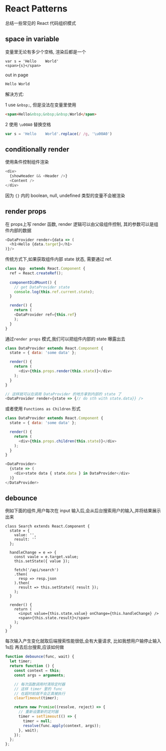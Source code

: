 # React Patterns
总结一些常见的 React 代码组织模式

## space in variable
变量里无论有多少个空格, 渲染后都是一个
```
var s = 'Hello    World'
<span>{s}</span>
```
out in page
```html
Hello World
```
解决方式:

1 use `&nbsp;`, 但是没法在变量里使用
```html
<span>Hello&nbsp;&nbsp;&nbsp;World</span>
```
2  使用 `\u00A0` 替换空格
```js
var s = 'Hello    World'.replace(/ /g, '\u00A0')
```

## conditionally render
使用条件控制组件渲染
```js
<div>
  {showHeader && <Header />}
  <Content />
</div>
```
因为 `{}` 内的 boolean, null, undefined 类型的变量不会被渲染

## render props
在 props上写 render 函数, render 逻辑可以由父级组件控制, 其的参数可以是组件内部的数据
```js
<DataProvider render={data => (
  <h1>Hello {data.target}</h1>
)}/>
```

传统方式下,如果获取组件内部 state 状态, 需要通过 ref.
```js
class App  extends React.Component {
  ref = React.createRef();
  
  componentDidMount() {
    // get DataProvider state 
    console.log(this.ref.current.state);
  }

  render() {
    return (
    <DataProvider ref={this.ref}
    );
  }
}
```

通过`render props` 模式,我们可以把组件内部的 state 曝露出去
```js
class DataProvider extends React.Component {
  state = { data: 'some data' };

  render() {
    return (
      <div>{this.props.render(this.state)}</div>
    );
  }
}

// 这样就可以在调用 DataProvider 的地方拿到内部的 state 了
<DataProvider render={state => {// do sth with state.data}} />
```

或者使用 `Functions as Children` 形式
```js
class DataProvider extends React.Component {
  state = { data: 'some data' };

  render() {
    return (
      <div>{this.props.children(this.state)}</div>
    );
  }
}

<DataProvider>
  {state => (
    <div>state data { state.data } in DataProvider</div>
  )}
</DataProvider>
```

## debounce
例如下面的组件,用户每次在 input 输入后,会从后台搜索用户的输入,并将结果展示出来
```
class Search extends React.Component {
  state = { 
    value: '',
    result: ''
  };
  
  handleChange = e => {
    const vaule = e.target.value;
    this.setState({ value });
    
    fetch('/api/search')
    .then(
      resp => resp.json
    ).then(
      result => this.setState({ result });
    );
  }
  
  render() {
    return (
      <input value={this.state.value} onChange={this.handleChange} />
      <span>{this.state.result}</span>
    );
  }
}
```
每次输入产生变化就取后端搜索性能很低,会有大量请求, 比如我想用户输停止输入 1s后 再去后台搜索,应该如何做

```js
function debounce(func, wait) {
  let timer;
  return function () {
    const context = this;
    const args = arguments;

    // 每次函数调用时清除定时器
    // 这样 timer 里的 func
    // 在超时前就不会正真被执行
    clearTimeout(timer);

    return new Promise((resolve, reject) => {
      // 重新设置新的定时器
      timer = setTimeout(() => {
        timer = null;
        resolve(func.apply(context, args));
      }, wait);
    });
  };
};
```
